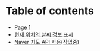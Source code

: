 # Table of contents

* [Page 1](README.md)
* [현재 위치의 날씨 정보 표시](open-weather.md)
* [Naver 지도 API 사용(작업중)](naver-map-api.md)
